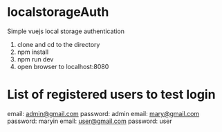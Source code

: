 # localstorageAuth
Simple vuejs local storage authentication
1. clone and cd to the directory
2. npm install
2. npm run dev
3. open browser to localhost:8080

# List of registered users to test login
email: admin@gmail.com password: admin
email: mary@gmail.com password: maryin
email: user@gmail.com password: user
